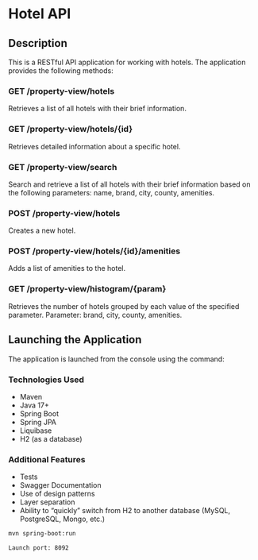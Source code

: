 # Hotel API

## Description

This is a RESTful API application for working with hotels. The application provides the following methods:

### GET /property-view/hotels

Retrieves a list of all hotels with their brief information.

### GET /property-view/hotels/{id}

Retrieves detailed information about a specific hotel.

### GET /property-view/search

Search and retrieve a list of all hotels with their brief information based on the following parameters: name, brand, city, county, amenities.

### POST /property-view/hotels

Creates a new hotel.

### POST /property-view/hotels/{id}/amenities

Adds a list of amenities to the hotel.

### GET /property-view/histogram/{param}

Retrieves the number of hotels grouped by each value of the specified parameter. Parameter: brand, city, county, amenities.

## Launching the Application

The application is launched from the console using the command:


### Technologies Used
* Maven
* Java 17+
* Spring Boot
* Spring JPA
* Liquibase
* H2 (as a database)

### Additional Features
* Tests
* Swagger Documentation
* Use of design patterns
* Layer separation
* Ability to “quickly” switch from H2 to another database (MySQL, PostgreSQL, Mongo, etc.)

```bash
mvn spring-boot:run

Launch port: 8092


